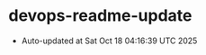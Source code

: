 # devops-readme-update
<!--START_SECTION:activity-->
- Auto-updated at Sat Oct 18 04:16:39 UTC 2025
<!--END_SECTION:activity-->
